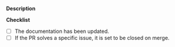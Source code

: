 **Description**

**Checklist**

- [ ] The documentation has been updated.
- [ ] If the PR solves a specific issue, it is set to be closed on merge.